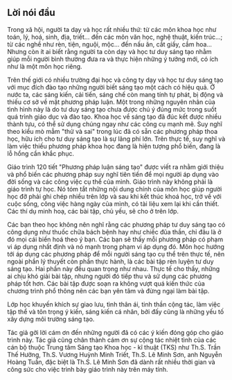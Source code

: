 Lời nói đầu
-----------
Trong xã hội, người ta dạy và học rất nhiều thứ: từ các môn khoa học như toán, lý, hoá, sinh, địa, triết... đến các môn văn học, nghệ thuật, kiến trúc...; từ các nghề như rèn, tiện, nguội, mộc... đến nấu ăn, cắt giấy, cắm hoa... Nhưng còn ít ai biết rằng người ta còn dạy và học tư duy sáng tạo nhằm giúp mỗi người bình thường đưa ra và thực hiện những ý tưởng mới, có ích như là một môn học riêng.

Trên thế giới có nhiều trường đại học và công ty dạy và học tư duy sáng tạo với mục đích đào tạo những người biết sáng tạo một cách có hiệu quả. Ở nước ta, các sáng kiến, cải tiến, sáng chế còn mang tính tự phát, bị động và thiếu cơ sở về mặt phương pháp luận. Một trong những nguyên nhân của tình hình này là do tư duy sáng tạo chưa được chú ý đúng mức trong suốt quá trình giáo dục và đào tạo. Khoa học về sáng tạo đã đúc kết được nhiều thành tựu, có thể sử dụng chúng ngay như các công cụ mạnh mẽ. Suy nghĩ theo kiểu mò mẫm "thử và sai" trong lúc đã có sẵn các phương pháp thoa học, hữu ích cho tư duy sáng tạo là sự lãng phí lớn. Trên thực tế, suy nghĩ và làm việc thiếu phương pháp khoa học đang là hiện tượng phổ biến, đang là lỗ hổng cần khắc phục.

Giáo trình 120 tiết "Phương pháp luận sáng tạo" được viết ra nhằm giới thiệu và phổ biến các phương pháp suy nghĩ tiên tiến để mọi người áp dụng vào đời sống và các công việc cụ thể của mình. Giáo trình này không phải là giáo trình tự học. Nó tóm tắt những nội dung chính của môn học giúp người học đỡ phải ghi chép nhiều trên lớp và sau khi kết thúc khoá học, trở về với cuộc sống, công việc hàng ngày của mình, có tài liệu xem lại khi cần thiết. Các thí dụ minh hoạ, các bài tập, chủ yếu, sẽ cho ở trên lớp.

Các bạn theo học không nên nghĩ rằng các phương pháp tư duy sáng tạo có công dụng như thuốc chữa bách bệnh hay như chiếc đũa thần, chỉ đâu là ở đó mọi cái biến hoá theo ý bạn. Các bạn sẽ thấy mỗi phương pháp có phạm vi áp dụng nhất định và nó mạnh trong phạm vi áp dụng đó. Môn học hướng tới áp dụng các phương pháp để mỗi người sáng tạo cụ thể trên thực tế, nên ngoài phần lý thuyết còn phần thực hành, là các bài tập rèn luyện tư duy sáng tạo. Hai phần này đều quan trọng như nhau. Thực tế cho thấy, những ai chịu khó giải bài tập, nhưng người đó tiếp thu và sử dụng các phương pháp tốt hơn. Các bài tập được soạn ra không vượt quá kiến thức của chương trình phổ thông nên các bạn yên tâm và đừng ngại làm bài tập.

Lớp học khuyến khích sự giao lưu, tình thân ái, tinh thần cộng tác, làm việc tập thể và tôn trọng ý kiến, sáng kiến cá nhân, bởi đấy cũng là những yếu tố xây dựng môi trường sáng tạo.

Tác giả gởi lời cám ơn đến những người đã có các ý kiến đóng góp cho giáo trình này. Tác giả cũng chân thành cám ơn sự cộng tác nhiệt tình của các cán bộ thuộc Trung tâm Sáng tạo Khoa học - kĩ thuật (TKS) như Th.S. Trần Thế Hưởng, Th.S. Vương Huỳnh Minh Triết, Th.S. Lê Minh Sơn, anh Nguyễn Hoàng Tuấn, đặc biệt là Th.S. Lê Minh Sơn đã dành rất nhiều thời gian và công sức cho việc trình bày giáo trình này trên máy tính.
